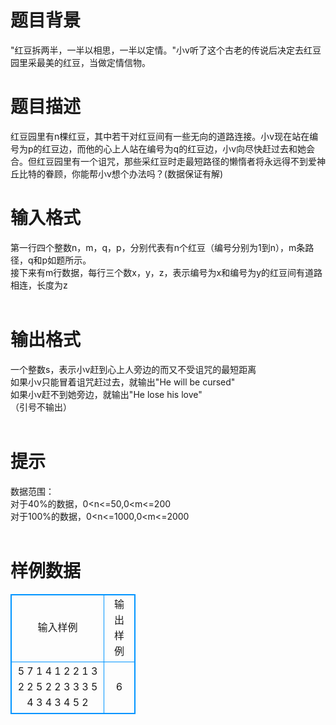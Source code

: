 # 

 
 # 题目背景 
"红豆拆两半，一半以相思，一半以定情。"小v听了这个古老的传说后决定去红豆园里采最美的红豆，当做定情信物。<BR> 

 
 # 题目描述 
红豆园里有n棵红豆，其中若干对红豆间有一些无向的道路连接。小v现在站在编号为p的红豆边，而他的心上人站在编号为q的红豆边，小v向尽快赶过去和她会合。但红豆园里有一个诅咒，那些采红豆时走最短路径的懒惰者将永远得不到爱神丘比特的眷顾，你能帮小v想个办法吗？(数据保证有解)<BR> 

 
 # 输入格式 
第一行四个整数n，m，q，p，分别代表有n个红豆（编号分别为1到n），m条路径，q和p如题所示。<BR>接下来有m行数据，每行三个数x，y，z，表示编号为x和编号为y的红豆间有道路相连，长度为z<BR><BR> 

 
 # 输出格式 
一个整数s，表示小v赶到心上人旁边的而又不受诅咒的最短距离<BR>如果小v只能冒着诅咒赶过去，就输出"He&nbsp;will&nbsp;be&nbsp;cursed"<BR>如果小v赶不到她旁边，就输出"He&nbsp;lose&nbsp;his&nbsp;love"<BR>（引号不输出）<BR><BR> 

 
 # 提示 
数据范围：<BR>对于40%的数据，0&lt;n&lt;=50,0&lt;m&lt;=200<BR>对于100%的数据，0&lt;n&lt;=1000,0&lt;m&lt;=2000<BR><BR> 
# 样例数据
<style>
        table,table tr th, table tr td { border:1px solid #0094ff; }
        table { width: 200px; min-height: 25px; line-height: 25px; text-align: center; border-collapse: collapse;}   
    </style>
<table>
	<tr>
		<td>输入样例</td>
		<td>输出样例</td>
	</tr>
<tr><td>5 7 1 4
1 2 2
1 3 2
2 5 2
2 3 3
3 5 4
3 4 3
4 5 2

</td><td>6
</td></tr></table>
